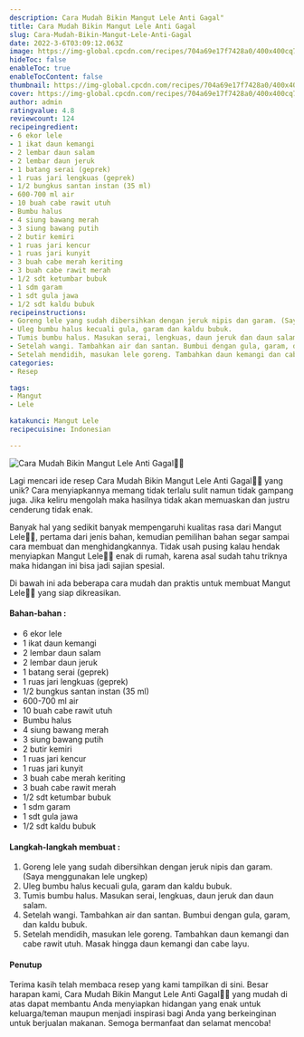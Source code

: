 ```yaml
---
description: Cara Mudah Bikin Mangut Lele Anti Gagal"
title: Cara Mudah Bikin Mangut Lele Anti Gagal
slug: Cara-Mudah-Bikin-Mangut-Lele-Anti-Gagal
date: 2022-3-6T03:09:12.063Z
image: https://img-global.cpcdn.com/recipes/704a69e17f7428a0/400x400cq70/photo.jpg
hideToc: false
enableToc: true
enableTocContent: false
thumbnail: https://img-global.cpcdn.com/recipes/704a69e17f7428a0/400x400cq70/photo.jpg
cover: https://img-global.cpcdn.com/recipes/704a69e17f7428a0/400x400cq70/photo.jpg
author: admin
ratingvalue: 4.8
reviewcount: 124
recipeingredient:
- 6 ekor lele
- 1 ikat daun kemangi
- 2 lembar daun salam
- 2 lembar daun jeruk
- 1 batang serai (geprek)
- 1 ruas jari lengkuas (geprek)
- 1/2 bungkus santan instan (35 ml)
- 600-700 ml air
- 10 buah cabe rawit utuh
- Bumbu halus
- 4 siung bawang merah
- 3 siung bawang putih
- 2 butir kemiri
- 1 ruas jari kencur
- 1 ruas jari kunyit
- 3 buah cabe merah keriting
- 3 buah cabe rawit merah
- 1/2 sdt ketumbar bubuk
- 1 sdm garam
- 1 sdt gula jawa
- 1/2 sdt kaldu bubuk
recipeinstructions:
- Goreng lele yang sudah dibersihkan dengan jeruk nipis dan garam. (Saya menggunakan lele ungkep)
- Uleg bumbu halus kecuali gula, garam dan kaldu bubuk.
- Tumis bumbu halus. Masukan serai, lengkuas, daun jeruk dan daun salam.
- Setelah wangi. Tambahkan air dan santan. Bumbui dengan gula, garam, dan kaldu bubuk.
- Setelah mendidih, masukan lele goreng. Tambahkan daun kemangi dan cabe rawit utuh. Masak hingga daun kemangi dan cabe layu.
categories:
- Resep

tags:
- Mangut
- Lele

katakunci: Mangut Lele
recipecuisine: Indonesian

---
```


![Cara Mudah Bikin Mangut Lele Anti Gagal👩‍🍳](https://img-global.cpcdn.com/recipes/704a69e17f7428a0/400x400cq70/photo.jpg)

Lagi mencari ide resep Cara Mudah Bikin Mangut Lele Anti Gagal👩‍🍳 yang unik? Cara menyiapkannya memang tidak terlalu sulit namun tidak gampang juga. Jika keliru mengolah maka hasilnya tidak akan memuaskan dan justru cenderung tidak enak.

Banyak hal yang sedikit banyak mempengaruhi kualitas rasa dari Mangut Lele👩‍🍳, pertama dari jenis bahan, kemudian pemilihan bahan segar sampai cara membuat dan menghidangkannya. Tidak usah pusing kalau hendak menyiapkan Mangut Lele👩‍🍳 enak di rumah, karena asal sudah tahu triknya maka hidangan ini bisa jadi sajian spesial.

Di bawah ini ada beberapa cara mudah dan praktis untuk membuat Mangut Lele👩‍🍳 yang siap dikreasikan.

<!--inarticleads1-->

#### Bahan-bahan :

- 6 ekor lele
- 1 ikat daun kemangi
- 2 lembar daun salam
- 2 lembar daun jeruk
- 1 batang serai (geprek)
- 1 ruas jari lengkuas (geprek)
- 1/2 bungkus santan instan (35 ml)
- 600-700 ml air
- 10 buah cabe rawit utuh
- Bumbu halus
- 4 siung bawang merah
- 3 siung bawang putih
- 2 butir kemiri
- 1 ruas jari kencur
- 1 ruas jari kunyit
- 3 buah cabe merah keriting
- 3 buah cabe rawit merah
- 1/2 sdt ketumbar bubuk
- 1 sdm garam
- 1 sdt gula jawa
- 1/2 sdt kaldu bubuk

<!--inarticleads2-->

#### Langkah-langkah membuat :

1. Goreng lele yang sudah dibersihkan dengan jeruk nipis dan garam. (Saya menggunakan lele ungkep)
1. Uleg bumbu halus kecuali gula, garam dan kaldu bubuk.
1. Tumis bumbu halus. Masukan serai, lengkuas, daun jeruk dan daun salam.
1. Setelah wangi. Tambahkan air dan santan. Bumbui dengan gula, garam, dan kaldu bubuk.
1. Setelah mendidih, masukan lele goreng. Tambahkan daun kemangi dan cabe rawit utuh. Masak hingga daun kemangi dan cabe layu.

#### Penutup

Terima kasih telah membaca resep yang kami tampilkan di sini. Besar harapan kami, Cara Mudah Bikin Mangut Lele Anti Gagal👩‍🍳 yang mudah di atas dapat membantu Anda menyiapkan hidangan yang enak untuk keluarga/teman maupun menjadi inspirasi bagi Anda yang berkeinginan untuk berjualan makanan. Semoga bermanfaat dan selamat mencoba!